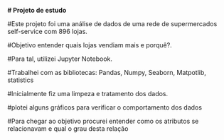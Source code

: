 <p><b># Projeto de estudo</b></p>
<p>#Este projeto foi uma análise de dados de uma rede de supermercados self-service com 896 lojas.</p>
<p>#Objetivo entender quais lojas vendiam mais e porquê?.</p>
<p>#Para tal, utilizei Jupyter Notebook.</p>
<p>#Trabalhei com as bibliotecas: Pandas, Numpy, Seaborn, Matpotlib, statistics</p>
<p>#Inicialmente fiz uma limpeza e tratamento dos dados.</p>
<p>#plotei alguns gráficos para verificar o comportamento dos dados</p>
<p>#Para chegar ao objetivo procurei entender como os atributos se relacionavam e qual o grau desta relação</p>
